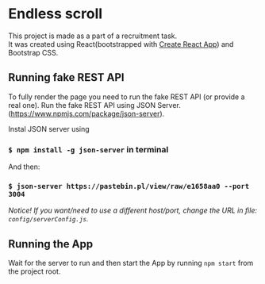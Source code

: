 # Endless scroll   

This project is made as a part of a recruitment task.  
It was created using React(bootstrapped with [Create React App](https://github.com/facebook/create-react-app)) and Bootstrap CSS. 

## Running fake REST API

To fully render the page you need to run the fake REST API (or provide a real one). 
Run the fake REST API using JSON Server. (https://www.npmjs.com/package/json-server).  

Instal JSON server using 
### `$ npm install -g json-server` in terminal 

And then: 
### `$ json-server https://pastebin.pl/view/raw/e1658aa0 --port 3004` 
*Notice! If you want/need to use a different host/port, change the URL in file: `config/serverConfig.js`.*

## Running the App

Wait for the server to run and then start the App by running `npm start` from the project root.